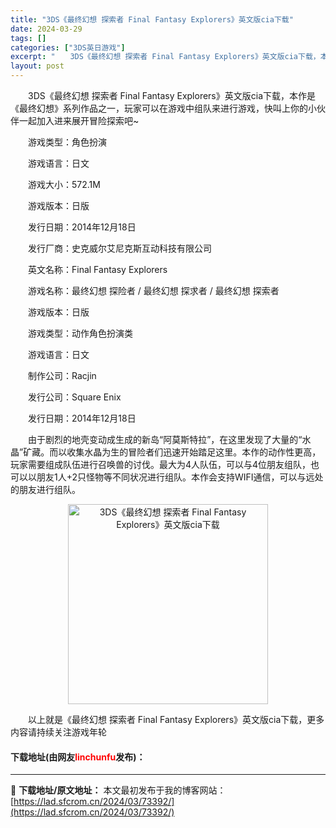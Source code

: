 ```yaml
---
title: "3DS《最终幻想 探索者 Final Fantasy Explorers》英文版cia下载"
date: 2024-03-29
tags: []
categories: ["3DS英日游戏"]
excerpt: "　　3DS《最终幻想 探索者 Final Fantasy Explorers》英文版cia下载，本作是《最终幻想》系列作品之一，玩家可以在游戏中组队来进行游戏，快叫上你的小伙伴一起加入进来展开冒险探索吧~ 　　游戏类型：角色扮演 　　游戏语言：日文 　　游戏大小：572.1M 　　游戏版本：日版 　&hellip;"
layout: post
---
```


 <p>　　3DS《最终幻想 探索者 Final Fantasy Explorers》英文版cia下载，本作是《最终幻想》系列作品之一，玩家可以在游戏中组队来进行游戏，快叫上你的小伙伴一起加入进来展开冒险探索吧~</p> <p>　　游戏类型：角色扮演</p> <p>　　游戏语言：日文</p> <p>　　游戏大小：572.1M</p> <p>　　游戏版本：日版</p> <p>　　发行日期：2014年12月18日</p> <p>　　发行厂商：史克威尔艾尼克斯互动科技有限公司</p> <p>　　英文名称：Final Fantasy Explorers</p> <p>　　游戏名称：最终幻想 探险者 / 最终幻想 探求者 / 最终幻想 探索者</p> <p>　　游戏版本：日版</p> <p>　　游戏类型：动作角色扮演类</p> <p>　　游戏语言：日文</p> <p>　　制作公司：Racjin</p> <p>　　发行公司：Square Enix</p> <p>　　发行日期：2014年12月18日</p> <p>　　由于剧烈的地壳变动成生成的新岛&ldquo;阿莫斯特拉&rdquo;，在这里发现了大量的&ldquo;水晶&rdquo;矿藏。而以收集水晶为生的冒险者们迅速开始踏足这里。本作的动作性更高，玩家需要组成队伍进行召唤兽的讨伐。最大为4人队伍，可以与4位朋友组队，也可以以朋友1人+2只怪物等不同状况进行组队。本作会支持WIFI通信，可以与远处的朋友进行组队。</p> <p align="center"><img align="" border="0" src="https://lad.sfcrom.cn/wp-content/uploads/2024/03/20240329_660632b042e94.jpg" width="320" alt="3DS《最终幻想 探索者 Final Fantasy Explorers》英文版cia下载" /></p> <p>　　以上就是《最终幻想 探索者 Final Fantasy Explorers》英文版cia下载，更多内容请持续关注游戏年轮</p> <p><h4>下载地址(由网友<font color="red">linchunfu</font>发布)：</h4></p> 

---
📖 **下载地址/原文地址：** 本文最初发布于我的博客网站：[https://lad.sfcrom.cn/2024/03/73392/](https://lad.sfcrom.cn/2024/03/73392/)
